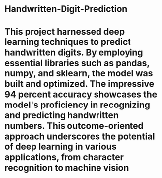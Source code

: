 # Handwritten-Digit-Prediction
# This project harnessed deep learning techniques to predict handwritten digits. By employing essential libraries such as pandas, numpy, and sklearn, the model was built and optimized. The impressive 94 percent accuracy showcases the model's proficiency in recognizing and predicting handwritten numbers. This outcome-oriented approach underscores the potential of deep learning in various applications, from character recognition to machine vision
